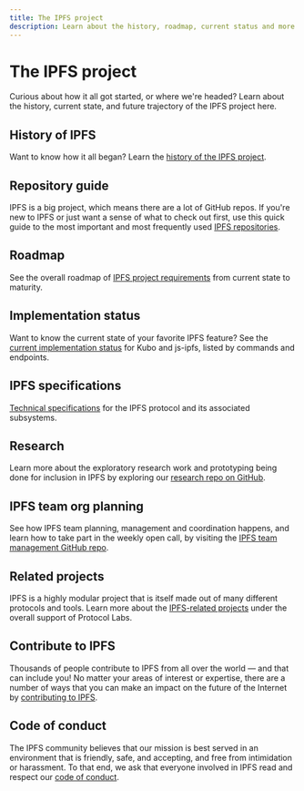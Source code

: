 ```yaml
---
title: The IPFS project
description: Learn about the history, roadmap, current status and more for IPFS, the InterPlanetary File System.
---
```


# The IPFS project

Curious about how it all got started, or where we're headed? Learn about the history, current state, and future trajectory of the IPFS project here.

## History of IPFS

Want to know how it all began? Learn the [history of the IPFS project](history.md).

## Repository guide

IPFS is a big project, which means there are a lot of GitHub repos. If you're new to IPFS or just want a sense of what to check out first, use this quick guide to the most important and most frequently used [IPFS repositories](repository-guide.md).

## Roadmap

See the overall roadmap of [IPFS project requirements](https://github.com/ipfs/roadmap) from current state to maturity.

## Implementation status

Want to know the current state of your favorite IPFS feature? See the [current implementation status](implementation-status.md) for Kubo and js-ipfs, listed by commands and endpoints.

## IPFS specifications

[Technical specifications](https://github.com/ipfs/specs) for the IPFS protocol and its associated subsystems.

## Research

Learn more about the exploratory research work and prototyping being done for inclusion in IPFS by exploring our [research repo on GitHub](https://github.com/ipfs/notes).

## IPFS team org planning

See how IPFS team planning, management and coordination happens, and learn how to take part in the weekly open call, by visiting the [IPFS team management GitHub repo](https://github.com/ipfs/team-mgmt).

## Related projects

IPFS is a highly modular project that is itself made out of many different protocols and tools. Learn more about the [IPFS-related projects](related-projects.md) under the overall support of Protocol Labs.

## Contribute to IPFS

Thousands of people contribute to IPFS from all over the world — and that can include you! No matter your areas of interest or expertise, there are a number of ways that you can make an impact on the future of the Internet by [contributing to IPFS](../community/contribute/ways-to-contribute.md).

## Code of conduct

The IPFS community believes that our mission is best served in an environment that is friendly, safe, and accepting, and free from intimidation or harassment. To that end, we ask that everyone involved in IPFS read and respect our [code of conduct](https://github.com/ipfs/community/blob/master/code-of-conduct.md).
